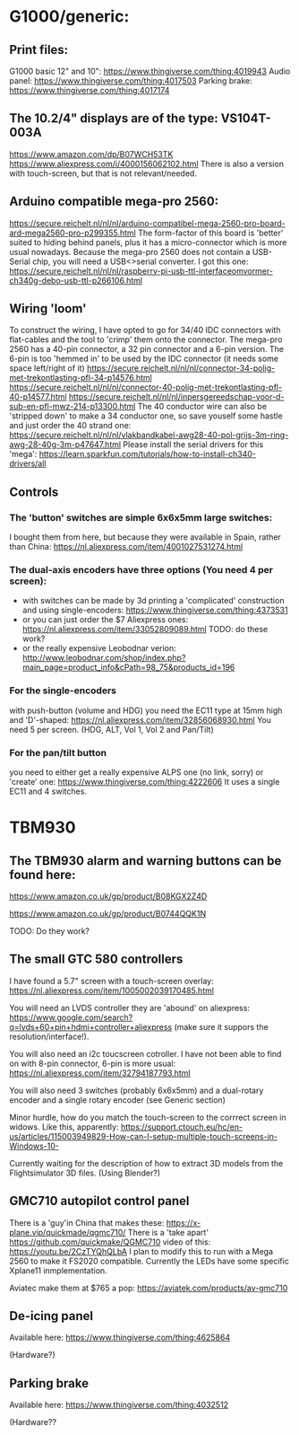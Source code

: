 # G1000/generic:

## Print files:
  G1000 basic 12" and 10": https://www.thingiverse.com/thing:4019943
  Audio panel: https://www.thingiverse.com/thing:4017503
  Parking brake: https://www.thingiverse.com/thing:4017174

## The 10.2/4" displays are of the type: VS104T-003A 
  https://www.amazon.com/dp/B07WCH53TK
  https://www.aliexpress.com/i/4000156062102.html
  There is also a version with touch-screen, but that is not relevant/needed.
  
## Arduino compatible mega-pro 2560:
  https://secure.reichelt.nl/nl/nl/arduino-compatibel-mega-2560-pro-board-ard-mega2560-pro-p299355.html
  The form-factor of this board is 'better' suited to hiding behind panels, plus it has a micro-connector which is more usual nowadays.
  Because the mega-pro 2560 does not contain a USB-Serial chip, you will need a USB<>serial converter. I got this one:
  https://secure.reichelt.nl/nl/nl/raspberry-pi-usb-ttl-interfaceomvormer-ch340g-debo-usb-ttl-p266106.html
  
## Wiring 'loom'
  To construct the wiring, I have opted to go for 34/40 IDC connectors with flat-cables and the tool to 'crimp' them onto the connector.
  The mega-pro 2560 has a 40-pin connector, a 32 pin connector and a 6-pin version. The 6-pin is too 'hemmed in' to be used by the IDC connector (it needs some space left/right of it)
  https://secure.reichelt.nl/nl/nl/connector-34-polig-met-trekontlasting-pfl-34-p14576.html
  https://secure.reichelt.nl/nl/nl/connector-40-polig-met-trekontlasting-pfl-40-p14577.html
  https://secure.reichelt.nl/nl/nl/inpersgereedschap-voor-d-sub-en-pfl-mwz-214-p13300.html
  The 40 conductor wire can also be 'stripped down' to make a 34 conductor one, so save youself some hastle and just order the 40 strand one:
  https://secure.reichelt.nl/nl/nl/vlakbandkabel-awg28-40-pol-grijs-3m-ring-awg-28-40g-3m-p47647.html
  Please install the serial drivers for this 'mega': https://learn.sparkfun.com/tutorials/how-to-install-ch340-drivers/all
  
## Controls
  ### The 'button' switches are simple 6x6x5mm large switches:
  I bought them from here, but because they were available in Spain, rather than China: https://nl.aliexpress.com/item/4001027531274.html
  ### The dual-axis encoders have three options (You need 4 per screen):
  - with switches can be made by 3d printing a 'complicated' construction and using single-encoders: https://www.thingiverse.com/thing:4373531
  - or you can just order the $7 Aliexpress ones: https://nl.aliexpress.com/item/33052809089.html  TODO: do these work?
  - or the really expensive Leobodnar verion: http://www.leobodnar.com/shop/index.php?main_page=product_info&cPath=98_75&products_id=196
  ### For the single-encoders 
  with push-button (volume and HDG) you need the EC11 type at 15mm high and 'D'-shaped: https://nl.aliexpress.com/item/32856068930.html
  You need 5 per screen. (HDG, ALT, Vol 1, Vol 2 and Pan/Tilt)
  ### For the pan/tilt button 
  you need to either get a really expensive ALPS one (no link, sorry) or 'create' one: https://www.thingiverse.com/thing:4222606 It uses a single EC11 and 4 switches. 
  
  
# TBM930
## The TBM930 alarm and warning buttons can be found here:
  https://www.amazon.co.uk/gp/product/B08KGX2Z4D
  
  https://www.amazon.co.uk/gp/product/B0744QQK1N
  
  TODO: Do they work?
  
## The small GTC 580 controllers 
  I have found a 5.7" screen with a touch-screen overlay: https://nl.aliexpress.com/item/1005002039170485.html
  
  You will need an LVDS controller they are 'abound' on aliexpress: https://www.google.com/search?q=lvds+60+pin+hdmi+controller+aliexpress (make sure it suppors the resolution/interface!).
  
  You will also need an i2c toucscreen cotroller. I have not been able to find on with 8-pin connector, 6-pin is more usual: https://nl.aliexpress.com/item/32794187793.html
  
  You will also need 3 switches (probably 6x6x5mm) and a dual-rotary encoder and a single rotary encoder (see Generic section)
  
  Minor hurdle, how do you match the touch-screen to the corrrect screen in widows. Like this, apparently: https://support.ctouch.eu/hc/en-us/articles/115003949829-How-can-I-setup-multiple-touch-screens-in-Windows-10-
  
  Currently waiting for the description of how to extract 3D models from the Flightsimulator 3D files. (Using Blender?)
  
## GMC710 autopilot control panel
  There is a 'guy'in China that makes these: https://x-plane.vip/quickmade/qgmc710/  There is a 'take apart' https://github.com/quickmake/QGMC710 video of this: https://youtu.be/2CzTYQhQLbA  I plan to modify this to run with a Mega 2560 to make it FS2020 compatible. Currently the LEDs have some specific Xplane11 inmplementation.
  
  Aviatec make them at $765 a pop: https://aviatek.com/products/av-gmc710
  

## De-icing panel 
  Available here: https://www.thingiverse.com/thing:4625864
  
  (Hardware?)
  
  
## Parking brake
  Available here: https://www.thingiverse.com/thing:4032512
  
  (Hardware??
